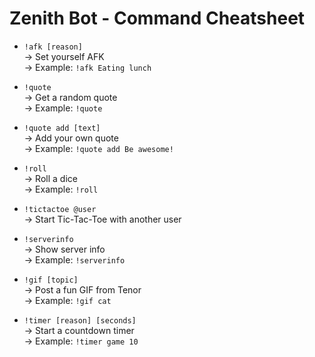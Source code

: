 # Zenith Bot - Command Cheatsheet

- `!afk [reason]`  
    → Set yourself AFK  
    → Example: `!afk Eating lunch`  

- `!quote`  
    → Get a random quote  
    → Example: `!quote`  

- `!quote add [text]`  
    → Add your own quote  
    → Example: `!quote add Be awesome!`  

- `!roll`  
    → Roll a dice  
    → Example: `!roll`  

- `!tictactoe @user`  
    → Start Tic-Tac-Toe with another user  

- `!serverinfo`  
    → Show server info  
    → Example: `!serverinfo`  

- `!gif [topic]`  
    → Post a fun GIF from Tenor  
    → Example: `!gif cat`  

- `!timer [reason] [seconds]`  
    → Start a countdown timer  
    → Example: `!timer game 10`
